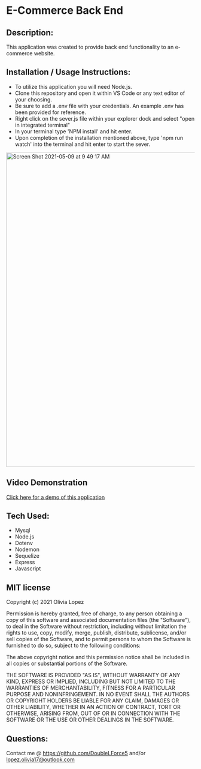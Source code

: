 # E-Commerce Back End

## Description:
This application was created to provide back end functionality to an e-commerce website. 

## Installation / Usage Instructions: 
- To utilize this application you will need Node.js.
- Clone this repository and open it within VS Code or any text editor of your choosing.
- Be sure to add a .env file with your credentials. An example .env has been provided for reference. 
- Right click on the sever.js file within your explorer dock and select "open in integrated terminal"
- In your terminal type 'NPM install' and hit enter. 
- Upon completion of the installation mentioned above, type 'npm run watch' into the terminal and hit enter to start the sever. 

<img width="838" alt="Screen Shot 2021-05-09 at 9 49 17 AM" src="https://user-images.githubusercontent.com/73543476/117576490-d4bd3d00-b0ab-11eb-8ff6-436b8d22d48a.png">

## Video Demonstration
[Click here for a demo of this application](https://drive.google.com/file/d/1OdVsqNl59bxZGkeMHIufN7L3_OtjZC6Z/view?usp=sharing)

## Tech Used: 
- Mysql
- Node.js 
- Dotenv
- Nodemon
- Sequelize
- Express
- Javascript 

## MIT license
Copyright (c) 2021 Olivia Lopez

Permission is hereby granted, free of charge, to any person obtaining a copy
of this software and associated documentation files (the "Software"), to deal
in the Software without restriction, including without limitation the rights
to use, copy, modify, merge, publish, distribute, sublicense, and/or sell
copies of the Software, and to permit persons to whom the Software is
furnished to do so, subject to the following conditions:

The above copyright notice and this permission notice shall be included in all
copies or substantial portions of the Software.

THE SOFTWARE IS PROVIDED "AS IS", WITHOUT WARRANTY OF ANY KIND, EXPRESS OR
IMPLIED, INCLUDING BUT NOT LIMITED TO THE WARRANTIES OF MERCHANTABILITY,
FITNESS FOR A PARTICULAR PURPOSE AND NONINFRINGEMENT. IN NO EVENT SHALL THE
AUTHORS OR COPYRIGHT HOLDERS BE LIABLE FOR ANY CLAIM, DAMAGES OR OTHER
LIABILITY, WHETHER IN AN ACTION OF CONTRACT, TORT OR OTHERWISE, ARISING FROM,
OUT OF OR IN CONNECTION WITH THE SOFTWARE OR THE USE OR OTHER DEALINGS IN THE
SOFTWARE.

## Questions:
Contact me @ https://github.com/DoubleLForce5 and/or lopez.olivia17@outlook.com 
